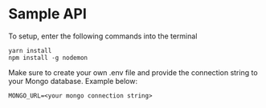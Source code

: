 # Sample API 

To setup, enter the following commands into the terminal

```
yarn install
npm install -g nodemon
```

Make sure to create your own .env file and provide the connection string to your Mongo database.
Example below:

```
MONGO_URL=<your mongo connection string>
```